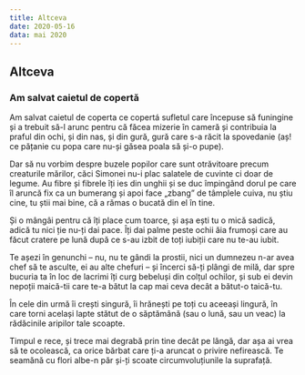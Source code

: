 ```yaml
---
title: Altceva
date: 2020-05-16
data: mai 2020
---
```


## Altceva

### Am salvat caietul de copertă

Am salvat caietul de coperta ce copertá sufletul care începuse să funingine și a trebuit să-l arunc pentru că făcea mizerie în cameră și contribuia la praful din ochi, și din nas, și din gură, gură care s-a răcit la spovedanie (aș! ce pățanie cu popa care nu-și găsea poala să și-o pupe).

Dar să nu vorbim despre buzele popilor care sunt otrăvitoare precum creaturile mărilor, căci Simonei nu-i plac salatele de cuvinte ci doar de legume. Au fibre și fibrele îți ies din unghii și se duc împingând dorul pe care îl aruncă fix ca un bumerang și apoi face „zbang” de tâmplele cuiva, nu știu cine, tu știi mai bine, că a rămas o bucată din el în tine.

Și o mângâi pentru că îți place cum toarce, și așa ești tu o mică sadică, adică tu nici ție nu-ți dai pace. Îți dai palme peste ochii ăia frumoși care au făcut cratere pe lună după ce s-au izbit de toți iubiții care nu te-au iubit.

Te așezi în genunchi – nu, nu te gândi la prostii, nici un dumnezeu n-ar avea chef să te asculte, ei au alte chefuri – și încerci să-ți plângi de milă, dar spre bucuria ta în loc de lacrimi îți curg bebeluși din colțul ochilor, și sub ei devin nepoții maică-tii care te-a bătut la cap mai ceva decât a bătut-o taică-tu.

În cele din urmă îi crești singură, îi hrănești pe toți cu aceeași lingură, în care torni același lapte stătut de o săptămână (sau o lună, sau un veac) la rădăcinile aripilor tale scoapte.

Timpul e rece, și trece mai degrabă prin tine decât pe lângă, dar așa ai vrea să te ocolească, ca orice bărbat care ți-a aruncat o privire nefirească. Te seamănă cu flori albe-n păr și-ți scoate circumvoluțiunile la suprafață.
